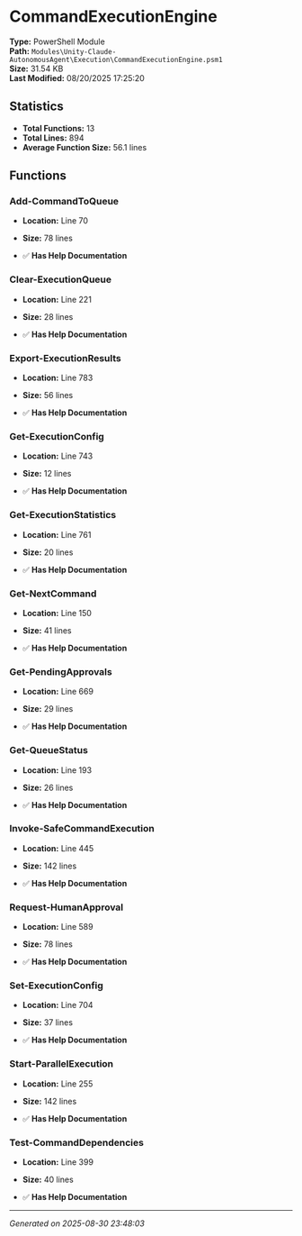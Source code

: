 # CommandExecutionEngine

**Type:** PowerShell Module  
**Path:** `Modules\Unity-Claude-AutonomousAgent\Execution\CommandExecutionEngine.psm1`  
**Size:** 31.54 KB  
**Last Modified:** 08/20/2025 17:25:20  

## Statistics

- **Total Functions:** 13
- **Total Lines:** 894
- **Average Function Size:** 56.1 lines

## Functions


### Add-CommandToQueue

- **Location:** Line 70
- **Size:** 78 lines

- ✅ **Has Help Documentation** 
### Clear-ExecutionQueue

- **Location:** Line 221
- **Size:** 28 lines

- ✅ **Has Help Documentation** 
### Export-ExecutionResults

- **Location:** Line 783
- **Size:** 56 lines

- ✅ **Has Help Documentation** 
### Get-ExecutionConfig

- **Location:** Line 743
- **Size:** 12 lines

- ✅ **Has Help Documentation** 
### Get-ExecutionStatistics

- **Location:** Line 761
- **Size:** 20 lines

- ✅ **Has Help Documentation** 
### Get-NextCommand

- **Location:** Line 150
- **Size:** 41 lines

- ✅ **Has Help Documentation** 
### Get-PendingApprovals

- **Location:** Line 669
- **Size:** 29 lines

- ✅ **Has Help Documentation** 
### Get-QueueStatus

- **Location:** Line 193
- **Size:** 26 lines

- ✅ **Has Help Documentation** 
### Invoke-SafeCommandExecution

- **Location:** Line 445
- **Size:** 142 lines

- ✅ **Has Help Documentation** 
### Request-HumanApproval

- **Location:** Line 589
- **Size:** 78 lines

- ✅ **Has Help Documentation** 
### Set-ExecutionConfig

- **Location:** Line 704
- **Size:** 37 lines

- ✅ **Has Help Documentation** 
### Start-ParallelExecution

- **Location:** Line 255
- **Size:** 142 lines

- ✅ **Has Help Documentation** 
### Test-CommandDependencies

- **Location:** Line 399
- **Size:** 40 lines

- ✅ **Has Help Documentation**

---
*Generated on 2025-08-30 23:48:03*
